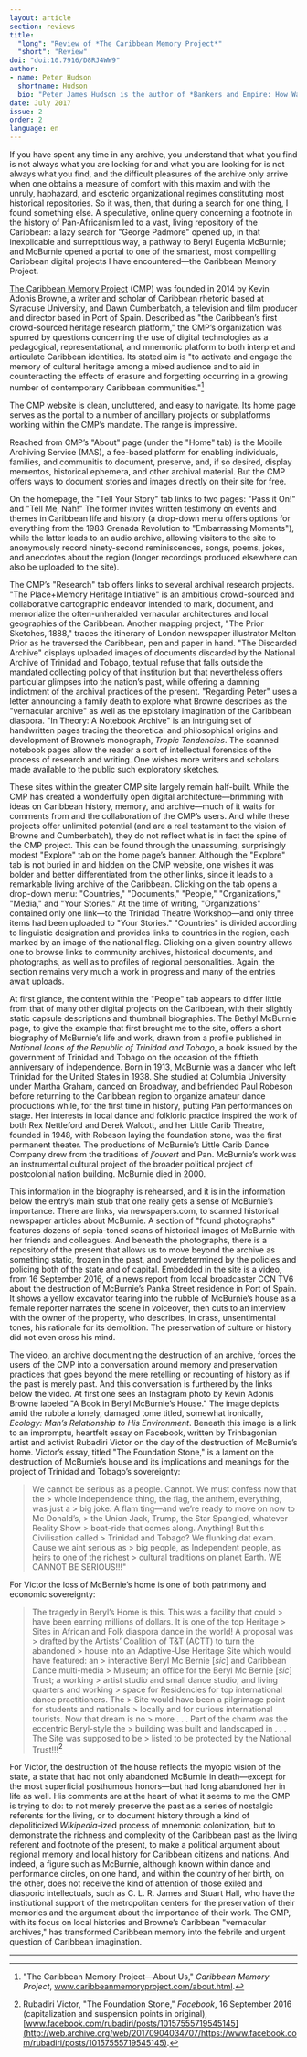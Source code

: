 ```yaml
---
layout: article
section: reviews
title: 
  "long": "Review of *The Caribbean Memory Project*"
  "short": "Review"
doi: "doi:10.7916/D8RJ4WW9"
author: 
- name: Peter Hudson 
  shortname: Hudson
  bio: "Peter James Hudson is the author of *Bankers and Empire: How Wall Street Colonized the Caribbean* (2017). He teaches in the departments of history and African American studies at the University of California, Los Angeles."
date: July 2017
issue: 2
order: 2
language: en
---
```


If you have spent any time in any archive, you understand that what you find is not always what you are looking for and what you are looking for is not always what you find, and the difficult pleasures of the archive only arrive when one obtains a measure of comfort with this maxim and with the unruly, haphazard, and esoteric organizational regimes constituting most historical repositories. So it was, then, that during a search for one thing, I found something else. A speculative, online query concerning a footnote in the history of Pan-Africanism led to a vast, living repository of the Caribbean: a lazy search for "George Padmore" opened up, in that inexplicable and surreptitious way, a pathway to Beryl Eugenia McBurnie; and McBurnie opened a portal to one of the smartest, most compelling Caribbean digital projects I have encountered—the Caribbean Memory Project.

[The Caribbean Memory Project](http://www.caribbeanmemoryproject.com/) (CMP) was founded in 2014 by Kevin Adonis Browne, a writer and scholar of Caribbean rhetoric based at Syracuse University, and Dawn Cumberbatch, a television and film producer and director based in Port of Spain. Described as "the Caribbean’s first crowd-sourced heritage research platform," the CMP’s organization was spurred by questions concerning the use of digital technologies as a pedagogical, representational, and mnemonic platform to both interpret and articulate Caribbean identities. Its stated aim is "to activate and engage the memory of cultural heritage among a mixed audience and to aid in counteracting the effects of erasure and forgetting occurring in a growing number of contemporary Caribbean communities."[^1] 

The CMP website is clean, uncluttered, and easy to navigate. Its home page serves as the portal to a number of ancillary projects or subplatforms working within the CMP’s mandate. The range is impressive.

Reached from CMP’s "About" page (under the "Home" tab) is the Mobile Archiving Service (MAS), a fee-based platform for enabling individuals, families, and communitis to document, preserve, and, if so desired, display mementos, historical ephemera, and other archival material. But the CMP offers ways to document stories and images directly on their site for free.

On the homepage, the "Tell Your Story" tab links to two pages: "Pass it On!" and "Tell Me, Nah!" The former invites written testimony on events and themes in Caribbean life and history (a drop-down menu offers options for everything from the 1983 Grenada Revolution to "Embarrassing Moments"), while the latter leads to an audio archive, allowing visitors to the site to anonymously record ninety-second reminiscences, songs, poems, jokes, and anecdotes about the region (longer recordings produced elsewhere can also be uploaded to the site).

The CMP’s "Research" tab offers links to several archival research projects. "The Place+Memory Heritage Initiative" is an ambitious crowd-sourced and collaborative cartographic endeavor intended to mark, document, and memorialize the often-unheralded vernacular architectures and local geographies of the Caribbean. Another mapping project, "The Prior Sketches, 1888," traces the itinerary of London newspaper illustrator Melton Prior as he traversed the Caribbean, pen and paper in hand. "The Discarded Archive" displays uploaded images of documents discarded by the National Archive of Trinidad and Tobago, textual refuse that falls outside the mandated collecting policy of that institution but that nevertheless offers particular glimpses into the nation’s past, while offering a damning indictment of the archival practices of the present. "Regarding Peter" uses a letter announcing a family death to explore what Browne describes as the "vernacular archive" as well as the epistolary imagination of the Caribbean diaspora. "In Theory: A Notebook Archive" is an intriguing set of handwritten pages tracing the theoretical and philosophical origins and development of Browne’s monograph, *Tropic Tendencies*. The scanned notebook pages allow the reader a sort of intellectual forensics of the process of research and writing. One wishes more writers and scholars made available to the public such exploratory sketches.

These sites within the greater CMP site largely remain half-built. While the CMP has created a wonderfully open digital architecture—brimming with ideas on Caribbean history, memory, and archive—much of it waits for comments from and the collaboration of the CMP’s users. And while these projects offer unlimited potential (and are a real testament to the vision of Browne and Cumberbatch), they do not reflect what is in fact the spine of the CMP project. This can be found through the unassuming, surprisingly modest "Explore" tab on the home page’s banner. Although the "Explore" tab is not buried in and hidden on the CMP website, one wishes it was bolder and better differentiated from the other links, since it leads to a remarkable living archive of the Caribbean. Clicking on the tab opens a drop-down menu: "Countries," "Documents," "People," "Organizations," "Media," and "Your Stories." At the time of writing, "Organizations" contained only one link—to the Trinidad Theatre Workshop—and only three items had been uploaded to "Your Stories." "Countries" is divided according to linguistic designation and provides links to countries in the region, each marked by an image of the national flag. Clicking on a given country allows one to browse links to community archives, historical documents, and photographs, as well as to profiles of regional personalities. Again, the section remains very much a work in progress and many of the entries await uploads.

At first glance, the content within the "People" tab appears to differ little from that of many other digital projects on the Caribbean, with their slightly static capsule descriptions and thumbnail biographies. The Bethyl McBurnie page, to give the example that first brought me to the site, offers a short biography of McBurnie’s life and work, drawn from a profile published in *National Icons of the Republic of Trinidad and Tobago*, a book issued by the government of Trinidad and Tobago on the occasion of the fiftieth anniversary of independence. Born in 1913, McBurnie was a dancer who left Trinidad for the United States in 1938. She studied at Columbia University under Martha Graham, danced on Broadway, and befriended Paul Robeson before returning to the Caribbean region to organize amateur dance productions while, for the first time in history, putting Pan performances on stage. Her interests in local dance and folkloric practice inspired the work of both Rex Nettleford and Derek Walcott, and her Little Carib Theatre, founded in 1948, with Robeson laying the foundation stone, was the first permanent theater. The productions of McBurnie’s Little Carib Dance Company drew from the traditions of *j’ouvert* and Pan. McBurnie’s work was an instrumental cultural project of the broader political project of postcolonial nation building. McBurnie died in 2000.

This information in the biography is rehearsed, and it is in the information below the entry’s main stub that one really gets a sense of McBurnie’s importance. There are links, via newspapers.com, to scanned historical newspaper articles about McBurnie. A section of "found photographs" features dozens of sepia-toned scans of historical images of McBurnie with her friends and colleagues. And beneath the photographs, there is a repository of the present that allows us to move beyond the archive as something static, frozen in the past, and overdetermined by the policies and policing both of the state and of capital. Embedded in the site is a video, from 16 September 2016, of a news report from local broadcaster CCN TV6 about the destruction of McBurnie’s Panka Street residence in Port of Spain. It shows a yellow excavator tearing into the rubble of McBurnie’s house as a female reporter narrates the scene in voiceover, then cuts to an interview with the owner of the property, who describes, in crass, unsentimental tones, his rationale for its demolition. The preservation of culture or history did not even cross his mind.

The video, an archive documenting the destruction of an archive, forces the users of the CMP into a conversation around memory and preservation practices that goes beyond the mere retelling or recounting of history as if the past is merely past. And this conversation is furthered by the links below the video. At first one sees an Instagram photo by Kevin Adonis Browne labeled "A Book in Beryl McBurnie’s House." The image depicts amid the rubble a lonely, damaged tome titled, somewhat ironically, *Ecology: Man’s Relationship to His Environment*. Beneath this image is a link to an impromptu, heartfelt essay on Facebook, written by Trinbagonian artist and activist Rubadiri Victor on the day of the destruction of McBurnie’s home. Victor’s essay, titled "The Foundation Stone," is a lament on the destruction of McBurnie’s house and its implications and meanings for the project of Trinidad and Tobago’s sovereignty:

> We cannot be serious as a people. Cannot. We must confess now that the > whole Independence thing, the flag, the anthem, everything, was just a > big joke. A flam ting—and we’re ready to move on now to Mc Donald’s, > the Union Jack, Trump, the Star Spangled, whatever Reality Show > boat-ride that comes along. Anything! But this Civilisation called > Trinidad and Tobago? We flunking dat exam. Cause we aint serious as > big people, as Independent people, as heirs to one of the richest > cultural traditions on planet Earth. WE CANNOT BE SERIOUS!!!"

For Victor the loss of McBernie’s home is one of both patrimony and economic sovereignty:

> The tragedy in Beryl’s Home is this. This was a facility that could > have been earning millions of dollars. It is one of the top Heritage > Sites in African and Folk diaspora dance in the world! A proposal was > drafted by the Artists’ Coalition of T&T (ACTT) to turn the abandoned > house into an Adaptive-Use Heritage Site which would have featured: an > interactive Beryl Mc Bernie \[*sic*\] and Caribbean Dance multi-media > Museum; an office for the Beryl Mc Bernie \[*sic*\] Trust; a working > artist studio and small dance studio; and living quarters and working > space for Residencies for top international dance practitioners. The > Site would have been a pilgrimage point for students and nationals > locally and for curious international tourists. Now that dream is no > more . . . Part of the charm was the eccentric Beryl-style the > building was built and landscaped in . . . The Site was supposed to be > listed to be protected by the National Trust!!![^2]

For Victor, the destruction of the house reflects the myopic vision of the state, a state that had not only abandoned McBurnie in death—except for the most superficial posthumous honors—but had long abandoned her in life as well. His comments are at the heart of what it seems to me the CMP is trying to do: to not merely preserve the past as a series of nostalgic referents for the living, or to document history through a kind of depoliticized *Wikipedia*-ized process of mnemonic colonization, but to demonstrate the richness and complexity of the Caribbean past as the living referent and footnote of the present, to make a political argument about regional memory and local history for Caribbean citizens and nations. And indeed, a figure such as McBurnie, although known within dance and performance circles, on one hand, and within the country of her birth, on the other, does not receive the kind of attention of those exiled and diasporic intellectuals, such as C. L. R. James and Stuart Hall, who have the institutional support of the metropolitan centers for the preservation of their memories and the argument about the importance of their work. The CMP, with its focus on local histories and Browne’s Caribbean "vernacular archives," has transformed Caribbean memory into the febrile and urgent question of Caribbean imagination.

---

[^1]: "The Caribbean Memory Project—About Us," *Caribbean Memory Project*, www.caribbeanmemoryproject.com/about.html.

[^2]: Rubadiri Victor, "The Foundation Stone," *Facebook*, 16 September 2016 (capitalization and suspension points in original), [www.facebook.com/rubadiri/posts/10157555719545145](http://web.archive.org/web/20170904034707/https://www.facebook.com/rubadiri/posts/10157555719545145).